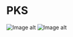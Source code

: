 # PKS

![Image alt](https://github.com/{NikaSof}/{PKS}/raw/{master}/{PKS}/pr_1_1.png)
![Image alt](https://github.com/{NikaSof}/{PKS}/raw/{master}/pr_1_2.png)
